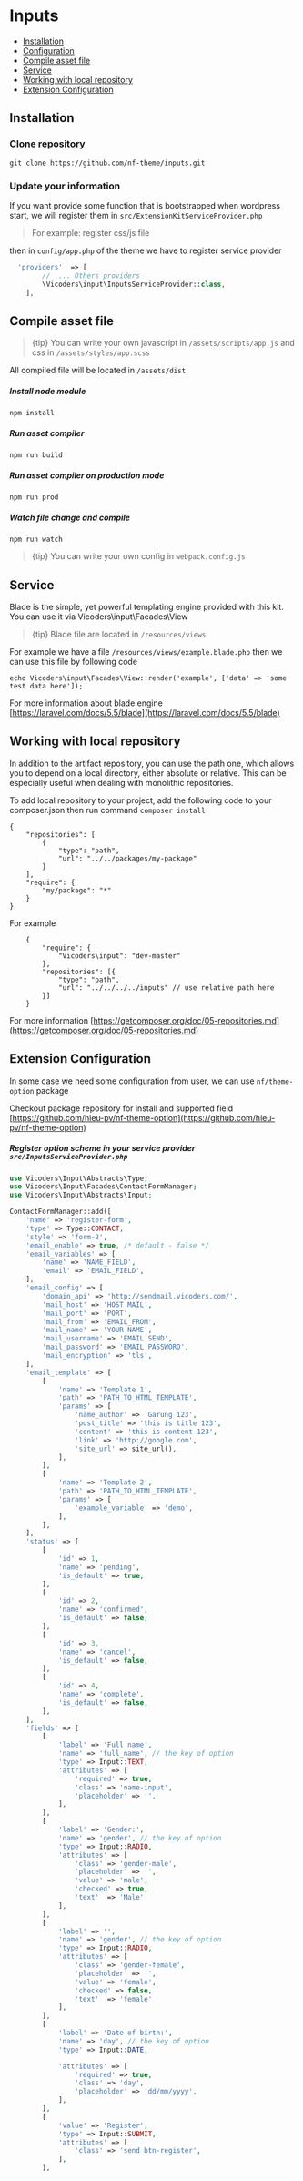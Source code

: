 # Inputs

- [Installation](#installation)
- [Configuration](#configuration)
- [Compile asset file](#compiler)
- [Service](#service)
- [Working with local repository](#local-reposoitory)
- [Extension Configuration](#extension-configuration)

 
<a name="installation"></a>
## Installation

### Clone repository
```
git clone https://github.com/nf-theme/inputs.git 
```

<a name="configuration"></a>

### Update your information

If you want provide some function that is bootstrapped when wordpress start, we will register them in `src/ExtensionKitServiceProvider.php`

> For example: register css/js file


then in `config/app.php` of the theme we have to register service provider

```php
  'providers'  => [
        // .... Others providers 
        \Vicoders\input\InputsServiceProvider::class,
    ],
```

<a name="compiler"></a>

## Compile asset file

> {tip} You can write your own javascript in `/assets/scripts/app.js`
> and css in `/assets/styles/app.scss`

All compiled file will be located in `/assets/dist`

##### Install node module

```
npm install
```

##### Run asset compiler

```
npm run build
```

##### Run asset compiler on production mode

```
npm run prod
```

##### Watch file change and compile

```
npm run watch
```

> {tip} You can write your own config in `webpack.config.js`

<a name="service"></a>
## Service

Blade is the simple, yet powerful templating engine provided with this kit. You can use it via Vicoders\input\Facades\View 

> {tip} Blade file are located in `/resources/views`

For example we have a file `/resources/views/example.blade.php` then we can use this file by following code

```
echo Vicoders\input\Facades\View::render('example', ['data' => 'some test data here']);
```

For more information about blade engine [https://laravel.com/docs/5.5/blade](https://laravel.com/docs/5.5/blade)


<a name="local-reposoitory"></a>
## Working with local repository

In addition to the artifact repository, you can use the path one, which allows you to depend on a local directory, either absolute or relative. This can be especially useful when dealing with monolithic repositories.

To add local repository to your project, add the following code to your composer.json then run command `composer install`

```
{
    "repositories": [
        {
            "type": "path",
            "url": "../../packages/my-package"
        }
    ],
    "require": {
        "my/package": "*"
    }
}
```

For example 

```
    {
        "require": {
            "Vicoders\input": "dev-master"
        },
        "repositories": [{
            "type": "path",
            "url": "../../../../inputs" // use relative path here
        }]
    }
```
For more information [https://getcomposer.org/doc/05-repositories.md](https://getcomposer.org/doc/05-repositories.md)

<a name="extension-configuration"></a>
## Extension Configuration

In some case we need some configuration from user, we can use `nf/theme-option` package 

Checkout package repository for install and supported field [https://github.com/hieu-pv/nf-theme-option](https://github.com/hieu-pv/nf-theme-option)

##### Register option scheme in your service provider `src/InputsServiceProvider.php`

```php
use Vicoders\Input\Abstracts\Type;
use Vicoders\Input\Facades\ContactFormManager;
use Vicoders\Input\Abstracts\Input;

ContactFormManager::add([
	'name' => 'register-form',
	'type' => Type::CONTACT,
	'style' => 'form-2',
	'email_enable' => true, /* default - false */
	'email_variables' => [
		'name' => 'NAME_FIELD',
		'email' => 'EMAIL_FIELD',
	],
	'email_config' => [
		'domain_api' => 'http://sendmail.vicoders.com/',
		'mail_host' => 'HOST MAIL',
		'mail_port' => 'PORT',
		'mail_from' => 'EMAIL_FROM',
		'mail_name' => 'YOUR NAME',
		'mail_username' => 'EMAIL SEND',
		'mail_password' => 'EMAIL PASSWORD',
		'mail_encryption' => 'tls',
	],
	'email_template' => [
		[
			'name' => 'Template 1',
			'path' => 'PATH_TO_HTML_TEMPLATE',
			'params' => [
				'name_author' => 'Garung 123',
				'post_title' => 'this is title 123',
				'content' => 'this is content 123',
				'link' => 'http://google.com',
				'site_url' => site_url(),
			],
		],
		[
			'name' => 'Template 2',
			'path' => 'PATH_TO_HTML_TEMPLATE',
			'params' => [
				'example_variable' => 'demo',
			],
		],
	],
	'status' => [
		[
			'id' => 1,
			'name' => 'pending',
			'is_default' => true,
		],
		[
			'id' => 2,
			'name' => 'confirmed',
			'is_default' => false,
		],
		[
			'id' => 3,
			'name' => 'cancel',
			'is_default' => false,
		],
		[
			'id' => 4,
			'name' => 'complete',
			'is_default' => false,
		],
	],
	'fields' => [
		[
			'label' => 'Full name',
			'name' => 'full_name', // the key of option
			'type' => Input::TEXT,
			'attributes' => [
				'required' => true,
				'class' => 'name-input',
				'placeholder' => '',
			],
		],
		[
			'label' => 'Gender:',
			'name' => 'gender', // the key of option
			'type' => Input::RADIO,
			'attributes' => [
				'class' => 'gender-male',
				'placeholder' => '',
				'value' => 'male',
				'checked' => true,
				'text'  => 'Male'
			],
		],
		[
			'label' => '',
			'name' => 'gender', // the key of option
			'type' => Input::RADIO,
			'attributes' => [
				'class' => 'gender-female',
				'placeholder' => '',
				'value' => 'female',
				'checked' => false,
				'text'  => 'female'
			],
		],
		[
			'label' => 'Date of birth:',
			'name' => 'day', // the key of option
			'type' => Input::DATE,

			'attributes' => [
				'required' => true,
				'class' => 'day',
				'placeholder' => 'dd/mm/yyyy',
			],
		],
		[
			'value' => 'Register',
			'type' => Input::SUBMIT,
			'attributes' => [
				'class' => 'send btn-register',
			],
		],
```



